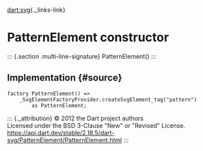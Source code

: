 [dart:svg](../../dart-svg/dart-svg-library){._links-link}

PatternElement constructor
==========================

::: {.section .multi-line-signature}
PatternElement()
:::

Implementation {#source}
--------------

``` {.language-dart data-language="dart"}
factory PatternElement() =>
    _SvgElementFactoryProvider.createSvgElement_tag("pattern")
        as PatternElement;
```

::: {._attribution}
© 2012 the Dart project authors\
Licensed under the BSD 3-Clause \"New\" or \"Revised\" License.\
<https://api.dart.dev/stable/2.18.5/dart-svg/PatternElement/PatternElement.html>
:::
